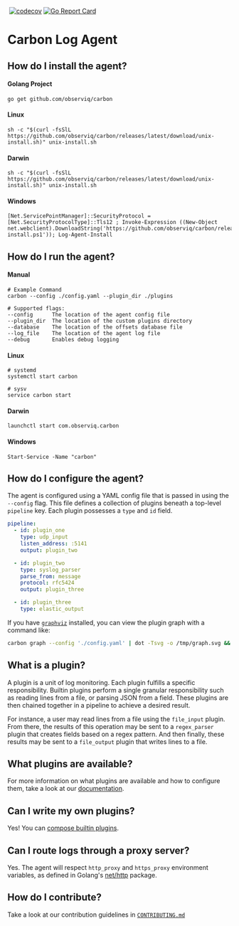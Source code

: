 [![<observIQ>](https://circleci.com/gh/observIQ/carbon.svg?style=shield&circle-token=980a514f9dc5a48ac2b8e61a4cdb7555ea5646ca)](https://app.circleci.com/pipelines/github/observIQ/carbon)
[![codecov](https://codecov.io/gh/observIQ/carbon/branch/master/graph/badge.svg?token=i50h3UFXLg)](https://codecov.io/gh/observIQ/carbon)
[![Go Report Card](https://goreportcard.com/badge/github.com/observIQ/carbon)](https://goreportcard.com/report/github.com/observIQ/carbon)

# Carbon Log Agent

## How do I install the agent?
#### Golang Project
```shell
go get github.com/observiq/carbon
```
#### Linux
```shell
sh -c "$(curl -fsSlL https://github.com/observiq/carbon/releases/latest/download/unix-install.sh)" unix-install.sh
```
#### Darwin
```shell
sh -c "$(curl -fsSlL https://github.com/observiq/carbon/releases/latest/download/unix-install.sh)" unix-install.sh
```
#### Windows
```pwsh
[Net.ServicePointManager]::SecurityProtocol = [Net.SecurityProtocolType]::Tls12 ; Invoke-Expression ((New-Object net.webclient).DownloadString('https://github.com/observiq/carbon/releases/latest/download/windows-install.ps1')); Log-Agent-Install
```

## How do I run the agent?
#### Manual
```shell
# Example Command
carbon --config ./config.yaml --plugin_dir ./plugins

# Supported flags:
--config      The location of the agent config file
--plugin_dir  The location of the custom plugins directory
--database    The location of the offsets database file
--log_file    The location of the agent log file
--debug       Enables debug logging
```
#### Linux
```shell
# systemd
systemctl start carbon

# sysv
service carbon start
```
#### Darwin
```shell
launchctl start com.observiq.carbon
```
#### Windows
```pwsh
Start-Service -Name "carbon"
```

## How do I configure the agent?
The agent is configured using a YAML config file that is passed in using the `--config` flag. This file defines a collection of plugins beneath a top-level `pipeline` key. Each plugin possesses a `type` and `id` field.

```yaml
pipeline:
  - id: plugin_one
    type: udp_input
    listen_address: :5141
    output: plugin_two

  - id: plugin_two
    type: syslog_parser
    parse_from: message
    protocol: rfc5424
    output: plugin_three

  - id: plugin_three
    type: elastic_output
```

If you have [`graphviz`](https://graphviz.org/) installed, you can view the plugin graph with a command like:
```bash
carbon graph --config './config.yaml' | dot -Tsvg -o /tmp/graph.svg && open /tmp/graph.svg
```

## What is a plugin?
A plugin is a unit of log monitoring. Each plugin fulfills a specific responsibility. Builtin plugins perform a single granular responsibility such as reading lines from a file, or parsing JSON from a field. These plugins are then chained together in a pipeline to achieve a desired result.

For instance, a user may read lines from a file using the `file_input` plugin. From there, the results of this operation may be sent to a `regex_parser` plugin that creates fields based on a regex pattern. And then finally, these results may be sent to a `file_output` plugin that writes lines to a file.

## What plugins are available?
For more information on what plugins are available and how to configure them, take a look at our [documentation](/docs/README.md).

## Can I write my own plugins?
Yes! You can [compose builtin plugins](/docs/plugins.md).

## Can I route logs through a proxy server?
Yes. The agent will respect `http_proxy` and `https_proxy` environment variables, as defined in Golang's [net/http](https://golang.org/pkg/net/http/#ProxyFromEnvironment) package.

## How do I contribute?
Take a look at our contribution guidelines in [`CONTRIBUTING.md`](./CONTRIBUTING.md)
